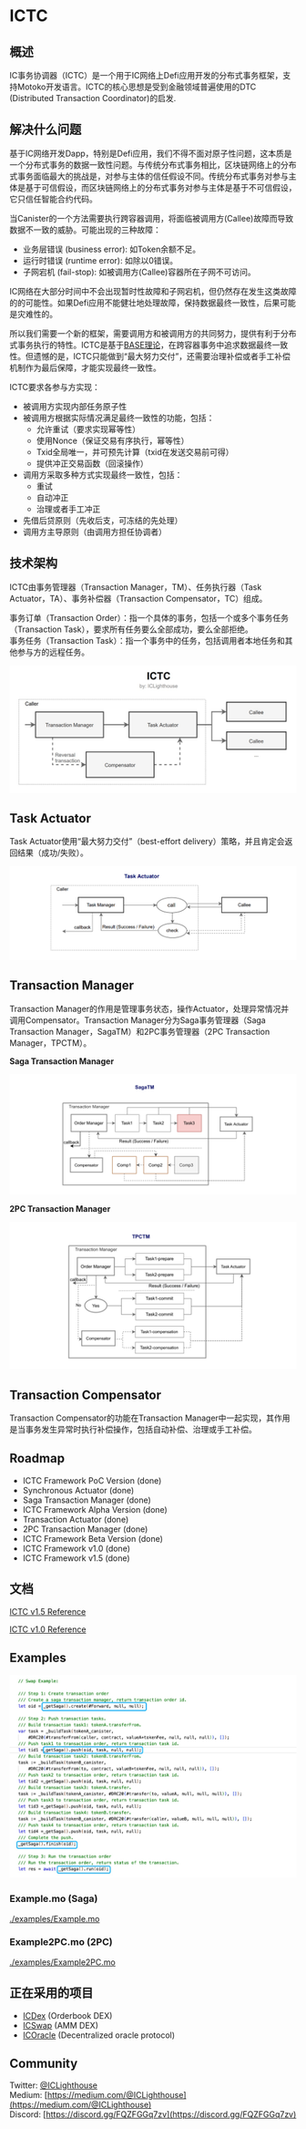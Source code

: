 # ICTC 

## 概述

IC事务协调器（ICTC）是一个用于IC网络上Defi应用开发的分布式事务框架，支持Motoko开发语言。ICTC的核心思想是受到金融领域普遍使用的DTC (Distributed Transaction Coordinator)的启发.

## 解决什么问题

基于IC网络开发Dapp，特别是Defi应用，我们不得不面对原子性问题，这本质是一个分布式事务的数据一致性问题。与传统分布式事务相比，区块链网络上的分布式事务面临最大的挑战是，对参与主体的信任假设不同。传统分布式事务对参与主体是基于可信假设，而区块链网络上的分布式事务对参与主体是基于不可信假设，它只信任智能合约代码。

当Canister的一个方法需要执行跨容器调用，将面临被调用方(Callee)故障而导致数据不一致的威胁。可能出现的三种故障：

- 业务层错误 (business error): 如Token余额不足。
- 运行时错误 (runtime error): 如除以0错误。
- 子网宕机 (fail-stop): 如被调用方(Callee)容器所在子网不可访问。

IC网络在大部分时间中不会出现暂时性故障和子网宕机，但仍然存在发生这类故障的的可能性。如果Defi应用不能健壮地处理故障，保持数据最终一致性，后果可能是灾难性的。

所以我们需要一个新的框架，需要调用方和被调用方的共同努力，提供有利于分布式事务执行的特性。ICTC是基于[BASE理论](https://queue.acm.org/detail.cfm?id=1394128)，在跨容器事务中追求数据最终一致性。但遗憾的是，ICTC只能做到“最大努力交付”，还需要治理补偿或者手工补偿机制作为最后保障，才能实现最终一致性。

ICTC要求各参与方实现：

- 被调用方实现内部任务原子性
- 被调用方根据实际情况满足最终一致性的功能，包括：
    - 允许重试（要求实现幂等性）
    - 使用Nonce（保证交易有序执行，幂等性）
    - Txid全局唯一，并可预先计算（txid在发送交易前可得）
    - 提供冲正交易函数（回滚操作）
- 调用方采取多种方式实现最终一致性，包括：
    - 重试
    - 自动冲正
    - 治理或者手工冲正
- 先借后贷原则（先收后支，可冻结的先处理）
- 调用方主导原则（由调用方担任协调者）


## 技术架构

ICTC由事务管理器（Transaction Manager，TM）、任务执行器（Task Actuator，TA）、事务补偿器（Transaction Compensator，TC）组成。

事务订单（Transaction Order）：指一个具体的事务，包括一个或多个事务任务（Transaction Task），要求所有任务要么全部成功，要么全部拒绝。  
事务任务（Transaction Task）：指一个事务中的任务，包括调用者本地任务和其他参与方的远程任务。

![ICTC](img/ictc.jpg)

## Task Actuator

Task Actuator使用“最大努力交付”（best-effort delivery）策略，并且肯定会返回结果（成功/失败）。

![Task Actuator](img/ictc-ta.png)

## Transaction Manager

Transaction Manager的作用是管理事务状态，操作Actuator，处理异常情况并调用Compensator。Transaction Manager分为Saga事务管理器（Saga Transaction Manager，SagaTM）和2PC事务管理器（2PC Transaction Manager，TPCTM）。

**Saga Transaction Manager**

![Saga Transaction Manager](img/ictc-saga.png)

**2PC Transaction Manager**

![2PC Transaction Manager](img/ictc-2pc.png)

## Transaction Compensator

Transaction Compensator的功能在Transaction Manager中一起实现，其作用是当事务发生异常时执行补偿操作，包括自动补偿、治理或手工补偿。

## Roadmap

- ICTC Framework PoC Version  (done)
- Synchronous Actuator  (done)
- Saga Transaction Manager  (done)
- ICTC Framework Alpha Version  (done)
- Transaction Actuator (done)
- 2PC Transaction Manager (done)
- ICTC Framework Beta Version  (done)
- ICTC Framework v1.0  (done)
- ICTC Framework v1.5  (done)

## 文档

[ICTC v1.5 Reference](./docs/ictc_reference-1.5.md)

[ICTC v1.0 Reference](./docs/ictc_reference.md)

## Examples

![Example](img/ictc-example.png)

### Example.mo (Saga)

[./examples/Example.mo](./examples/Example.mo)

### Example2PC.mo (2PC)

[./examples/Example2PC.mo](./examples/Example2PC.mo)

## 正在采用的项目

- [ICDex](http://icdex.io) (Orderbook DEX)
- [ICSwap](http://icswap.io) (AMM DEX)
- [ICOracle](http://icoracle.io) (Decentralized oracle protocol)

## Community

Twitter: [@ICLighthouse](https://twitter.com/ICLighthouse)   
Medium: [https://medium.com/@ICLighthouse](https://medium.com/@ICLighthouse)  
Discord: [https://discord.gg/FQZFGGq7zv](https://discord.gg/FQZFGGq7zv)  